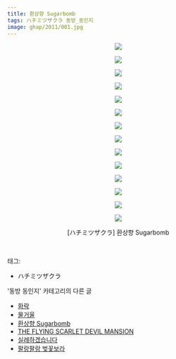 ```yaml
---
title: 환상향 Sugarbomb
tags: ハチミツザクラ 동방_동인지
image: ghap/2011/001.jpg
---
```

<div class="article">
<p style="text-align: center; clear: none; float: none;"><img src="{{ site.nasurl }}/ghap/2011/001.jpg"/></p>
<p style="text-align: center; clear: none; float: none;"><img src="{{ site.nasurl }}/ghap/2011/002.jpg"/></p>
<p style="text-align: center; clear: none; float: none;"><img src="{{ site.nasurl }}/ghap/2011/003.jpg"/></p>
<p style="text-align: center; clear: none; float: none;"><img src="{{ site.nasurl }}/ghap/2011/004.jpg"/></p>
<p style="text-align: center; clear: none; float: none;"><img src="{{ site.nasurl }}/ghap/2011/005.jpg"/></p>
<p style="text-align: center; clear: none; float: none;"><img src="{{ site.nasurl }}/ghap/2011/006.jpg"/></p>
<p style="text-align: center; clear: none; float: none;"><img src="{{ site.nasurl }}/ghap/2011/007.jpg"/></p>
<p style="text-align: center; clear: none; float: none;"><img src="{{ site.nasurl }}/ghap/2011/008.jpg"/></p>
<p style="text-align: center; clear: none; float: none;"><img src="{{ site.nasurl }}/ghap/2011/009.jpg"/></p>
<p style="text-align: center; clear: none; float: none;"><img src="{{ site.nasurl }}/ghap/2011/010.jpg"/></p>
<p style="text-align: center; clear: none; float: none;"><img src="{{ site.nasurl }}/ghap/2011/011.jpg"/></p>
<p style="text-align: center; clear: none; float: none;"><img src="{{ site.nasurl }}/ghap/2011/012.jpg"/></p>
<p style="text-align: center; clear: none; float: none;"><img src="{{ site.nasurl }}/ghap/2011/013.jpg"/></p>
<p style="text-align: center; clear: none; float: none;"><img src="{{ site.nasurl }}/ghap/2011/014.jpg"/></p>
<p style="text-align: center; clear: none; float: none;">[ハチミツザクラ] 환상향 Sugarbomb</p>
<p><br/></p>
</div><div class="tagTrail">
<p>태그: </p>
<ul>
<li>ハチミツザクラ</li>
</ul>
</div><div class="another">
<p>'동방 동인지' 카테고리의 다른 글</p>
<ul>
<li><a href="/2016-09-06-ghap_2013">화락</a></li>
<li><a href="/2016-09-06-ghap_2012">물거울</a></li>
<li><a href="/2016-09-06-ghap_2011">환상향 Sugarbomb</a></li>
<li><a href="/2016-09-06-ghap_2010">THE FLYING SCARLET DEVIL MANSION</a></li>
<li><a href="/2016-09-05-ghap_2008">실례하겠습니다</a></li>
<li><a href="/2016-09-05-ghap_2003">팔랑팔랑 벚꽃보라</a></li>
</ul>
</div><div class="cb_module cb_fluid">
<div class="cb_wrt cb_profile">
</div><!-- commentList close -->
</div>